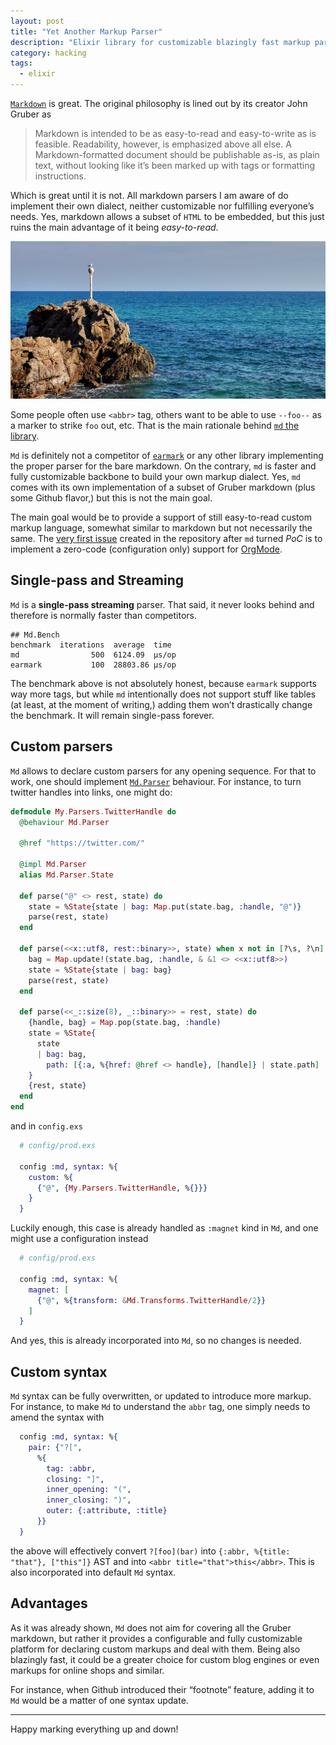 ```yaml
---
layout: post
title: "Yet Another Markup Parser"
description: "Elixir library for customizable blazingly fast markup parsing with callbacks"
category: hacking
tags:
  - elixir
---
```


[`Markdown`](http://daringfireball.net/projects/markdown/syntax) is great. The original philosophy is lined out by its creator John Gruber as

> Markdown is intended to be as easy-to-read and easy-to-write as is feasible.
> Readability, however, is emphasized above all else. A Markdown-formatted document should be publishable as-is, as plain text, without looking like it’s been marked up with tags or formatting instructions.

Which is great until it is not. All markdown parsers I am aware of do implement their own dialect, neither customizable nor fulfilling everyone’s needs. Yes, markdown allows a subset of `HTML` to be embedded, but this just ruins the main advantage of it being _easy-to-read_.

![Seagull at the beach](/img/seagull-at-the-beach.jpg)

Some people often use `<abbr>` tag, others want to be able to use `--foo--` as a marker to strike `foo` out, etc. That is the main rationale behind [`md` the library](https://hexdocs.pm/md).

`Md` is definitely not a competitor of [`earmark`](https://github.com/pragdave/earmark) or any other library implementing the proper parser for the bare markdown. On the contrary, `md` is faster and fully customizable backbone to build your own markup dialect. Yes, `md` comes with its own implementation of a subset of Gruber markdown (plus some Github flavor,) but this is not the main goal.

The main goal would be to provide a support of still easy-to-read custom markup language, somewhat similar to markdown but not necessarily the same. The [very first issue](https://github.com/am-kantox/md/issues/4) created in the repository after `md` turned _PoC_ is to implement a zero-code (configuration only) support for [OrgMode](https://orgmode.org).

## Single-pass and Streaming

`Md` is a **single-pass streaming** parser. That said, it never looks behind and therefore is normally faster than competitors.

```
## Md.Bench
benchmark  iterations  average  time
md                500  6124.09  µs/op
earmark           100  28803.86 µs/op
```

The benchmark above is not absolutely honest, because `earmark` supports way more tags, but while `md` intentionally does not support stuff like tables (at least, at the moment of writing,) adding them won’t drastically change the benchmark. It will remain single-pass forever.

## Custom parsers

`Md` allows to declare custom parsers for any opening sequence. For that to work, one should implement [`Md.Parser`](https://hexdocs.pm/md/Md.Parser.html) behaviour. For instance, to turn twitter handles into links, one might do:

```elixir
defmodule My.Parsers.TwitterHandle do
  @behaviour Md.Parser

  @href "https://twitter.com/"

  @impl Md.Parser
  alias Md.Parser.State

  def parse("@" <> rest, state) do
    state = %State{state | bag: Map.put(state.bag, :handle, "@")}
    parse(rest, state)
  end

  def parse(<<x::utf8, rest::binary>>, state) when x not in [?\s, ?\n] do
    bag = Map.update!(state.bag, :handle, & &1 <> <<x::utf8>>)
    state = %State{state | bag: bag}
    parse(rest, state)
  end

  def parse(<<_::size(8), _::binary>> = rest, state) do
    {handle, bag} = Map.pop(state.bag, :handle)
    state = %State{
      state
      | bag: bag,
        path: [{:a, %{href: @href <> handle}, [handle]} | state.path]
    }
    {rest, state}
  end
end
```

and in `config.exs`

```elixir
  # config/prod.exs

  config :md, syntax: %{
    custom: %{
      {"@", {My.Parsers.TwitterHandle, %{}}}
    }
  }
```

Luckily enough, this case is already handled as `:magnet` kind in `Md`, and
one might use a configuration instead

```elixir
  # config/prod.exs

  config :md, syntax: %{
    magnet: [
      {"@", %{transform: &Md.Transforms.TwitterHandle/2}}
    ]
  }
```

And yes, this is already incorporated into `Md`, so no changes is needed.

## Custom syntax

`Md` syntax can be fully overwritten, or updated to introduce more markup. For instance, to make `Md` to understand the `abbr` tag, one simply needs to amend the syntax with

```elixir
  config :md, syntax: %{
    pair: {"?[",
      %{
        tag: :abbr,
        closing: "]",
        inner_opening: "(",
        inner_closing: ")",
        outer: {:attribute, :title}
      }}
  }
```

the above will effectively convert `?[foo](bar)` into `{:abbr, %{title: "that"}, ["this"]}` AST and into `<abbr title="that">this</abbr>`. This is also incorporated into default `Md` syntax.

## Advantages

As it was already shown, `Md` does not aim for covering all the Gruber markdown, but rather it provides a configurable and fully customizable platform for declaring custom markups and deal with them. Being also blazingly fast, it could be a greater choice for custom blog engines or even markups for online shops and similar.

For instance, when Github introduced their “footnote” feature, adding it to `Md` would be a matter of one syntax update.

---

Happy marking everything up and down!

